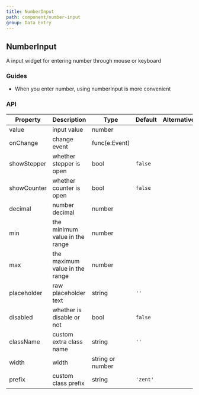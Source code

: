 ```yaml
---
title: NumberInput
path: component/number-input
group: Data Entry
---
```


## NumberInput

A input widget for entering number through mouse or keyboard

### Guides

- When you enter number, using numberInput is more convenient

### API

| Property           | Description              | Type            | Default      | Alternative                     | Required |
| ------------ | --------------- | ------------- | -------- | ----------------------- | ---- |
| value        | input value             | number        |          |                         | no    |
| onChange     | change event        | func(e:Event) |          |                         | no    |
| showStepper  | whether stepper is open         | bool        | `false` |                        | no    |
| showCounter  | whether counter is open         | bool        | `false` |                        | no    |
| decimal      | number decimal           | number        |          |                         | no    |
| min      | the minimum value in the range            | number        |          |                         | no    |
| max      | the maximum value in the range            | number        |          |                         | no    |
| placeholder  | raw placeholder text | string        | `''`     |                         | no    |
| disabled     | whether is disable or not            | bool          | `false`  |                         | no    |
| className    | custom extra class name        | string        | `''`     |                         | no    |
| width    | width    | string or number        |      |                         | no   |
| prefix       | custom class prefix         | string        | `'zent'` |                         | no    |

<style>
.zent-number-input-wrapper {
  width: 200px;
  margin-bottom: 20px;
}
</style>
